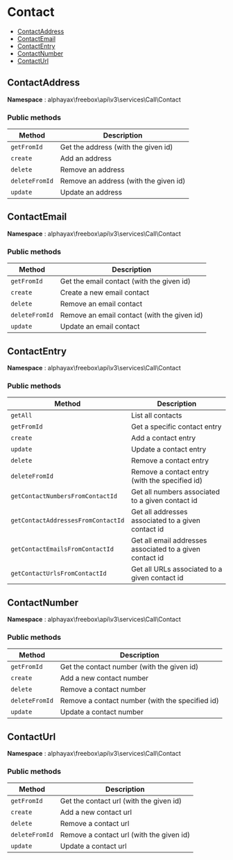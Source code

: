 # Contact

- [ContactAddress](#ContactAddress)
- [ContactEmail](#ContactEmail)
- [ContactEntry](#ContactEntry)
- [ContactNumber](#ContactNumber)
- [ContactUrl](#ContactUrl)


<a name="ContactAddress"></a>
## ContactAddress

**Namespace**  : alphayax\freebox\api\v3\services\Call\Contact

### Public methods

| Method | Description |
|---|---|
| `getFromId` | Get the address (with the given id) | 
| `create` | Add an address | 
| `delete` | Remove an address | 
| `deleteFromId` | Remove an address (with the given id) | 
| `update` | Update an address | 

<a name="ContactEmail"></a>
## ContactEmail

**Namespace**  : alphayax\freebox\api\v3\services\Call\Contact

### Public methods

| Method | Description |
|---|---|
| `getFromId` | Get the email contact (with the given id) | 
| `create` | Create a new email contact | 
| `delete` | Remove an email contact | 
| `deleteFromId` | Remove an email contact (with the given id) | 
| `update` | Update an email contact | 

<a name="ContactEntry"></a>
## ContactEntry

**Namespace**  : alphayax\freebox\api\v3\services\Call\Contact

### Public methods

| Method | Description |
|---|---|
| `getAll` | List all contacts | 
| `getFromId` | Get a specific contact entry | 
| `create` | Add a contact entry | 
| `update` | Update a contact entry | 
| `delete` | Remove a contact entry | 
| `deleteFromId` | Remove a contact entry (with the specified id) | 
| `getContactNumbersFromContactId` | Get all numbers associated to a given contact id | 
| `getContactAddressesFromContactId` | Get all addresses associated to a given contact id | 
| `getContactEmailsFromContactId` | Get all email addresses associated to a given contact id | 
| `getContactUrlsFromContactId` | Get all URLs associated to a given contact id | 

<a name="ContactNumber"></a>
## ContactNumber

**Namespace**  : alphayax\freebox\api\v3\services\Call\Contact

### Public methods

| Method | Description |
|---|---|
| `getFromId` | Get the contact number (with the given id) | 
| `create` | Add a new contact number | 
| `delete` | Remove a contact number | 
| `deleteFromId` | Remove a contact number (with the specified id) | 
| `update` | Update a contact number | 

<a name="ContactUrl"></a>
## ContactUrl

**Namespace**  : alphayax\freebox\api\v3\services\Call\Contact

### Public methods

| Method | Description |
|---|---|
| `getFromId` | Get the contact url (with the given id) | 
| `create` | Add a new contact url | 
| `delete` | Remove a contact url | 
| `deleteFromId` | Remove a contact url (with the given id) | 
| `update` | Update a contact url | 
